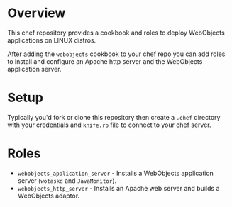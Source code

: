 Overview
========

This chef repository provides a cookbook and roles to deploy WebObjects applications
on LINUX distros.

After adding the `webobjects` cookbook to your chef repo you can add roles to install and configure an
Apache http server and the WebObjects application server.


Setup
=====

Typically you'd fork or clone this repository then create a `.chef` directory with your credentials and
`knife.rb` file to connect to your chef server.



Roles
=====

* `webobjects_application_server` - Installs a WebObjects application server (`wotaskd` and `JavaMonitor`).
* `webobjects_http_server` - Installs an Apache web server and builds a WebObjects adaptor.
